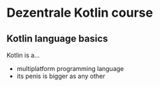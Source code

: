 # Dezentrale Kotlin course

## Kotlin language basics

Kotlin is a...

- multiplatform programming language
- its penis is bigger as any other
